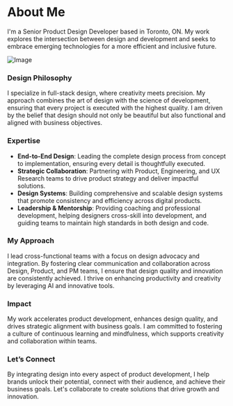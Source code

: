 # About Me

I'm a Senior Product Design Developer based in Toronto, ON. My work explores the intersection between design and development and seeks to embrace emerging technologies for a more efficient and inclusive future.

![Image](../images/portrait.jpg)

### Design Philosophy
I specialize in full-stack design, where creativity meets precision. My approach combines the art of design with the science of development, ensuring that every project is executed with the highest quality. I am driven by the belief that design should not only be beautiful but also functional and aligned with business objectives.

### Expertise
* **End-to-End Design**: Leading the complete design process from concept to implementation, ensuring every detail is thoughtfully executed.
* **Strategic Collaboration**: Partnering with Product, Engineering, and UX Research teams to drive product strategy and deliver impactful solutions.
* **Design Systems**: Building comprehensive and scalable design systems that promote consistency and efficiency across digital products.
* **Leadership & Mentorship**: Providing coaching and professional development, helping designers cross-skill into development, and guiding teams to maintain high standards in both design and code.

### My Approach
I lead cross-functional teams with a focus on design advocacy and integration. By fostering clear communication and collaboration across Design, Product, and PM teams, I ensure that design quality and innovation are consistently achieved. I thrive on enhancing productivity and creativity by leveraging AI and innovative tools.

### Impact
My work accelerates product development, enhances design quality, and drives strategic alignment with business goals. I am committed to fostering a culture of continuous learning and mindfulness, which supports creativity and collaboration within teams.

### Let’s Connect
By integrating design into every aspect of product development, I help brands unlock their potential, connect with their audience, and achieve their business goals. Let's collaborate to create solutions that drive growth and innovation.